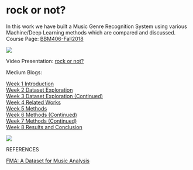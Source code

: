 rock or not?
======
In this work we have built a Music Genre Recognition System using various Machine/Deep Learning methods which are compared and discussed.
Course Page: [BBM406-Fall2018](https://web.cs.hacettepe.edu.tr/~aykut/classes/fall2018/bbm406/)

[![](https://media.giphy.com/media/uBy3WynLAYeyGU10mO/giphy.gif)](https://www.youtube.com/watch?v=JUi-dV562FM)

Video Presentation: [rock or not?](https://www.youtube.com/watch?v=JUi-dV562FM)

Medium Blogs:

[Week 1 Introduction](https://www.youtube.com/watch?v=JUi-dV562FM)<br>
[Week 2 Dataset Exploration](https://medium.com/bbm406f18/week-2-rock-or-not-e725447220cc)<br>
[Week 3 Dataset Exploration (Continued)](https://medium.com/bbm406f18/week-3-rock-or-not-3a7dafd5995e)<br>
[Week 4 Related Works](https://medium.com/bbm406f18/week-4-rock-or-not-cbbe50c885fd)<br>
[Week 5 Methods](https://medium.com/bbm406f18/week-5-rock-or-not-aa5e6beb6c6e)<br>
[Week 6 Methods (Continued)](https://medium.com/bbm406f18/week-6-rock-or-not-c2c64fde4285)<br>
[Week 7 Methods (Continued)](https://medium.com/@defnetuncer/week-7-rock-or-not-40383b847ea1)<br>
[Week 8 Results and Conclusion](https://medium.com/@defnetuncer/week-8-rock-or-not-92392970a9d2)<br>

![](https://cdn-images-1.medium.com/max/1000/1*3RAX1bfqLtU0c-luoCsjmA.png)


REFERENCES

[FMA: A Dataset for Music Analysis](https://arxiv.org/abs/1612.01840)
